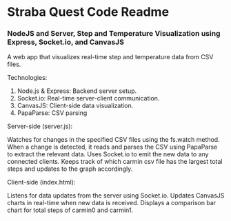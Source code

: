# Straba Quest Code Readme


### NodeJS and Server, Step and Temperature Visualization using Express, Socket.io, and CanvasJS

A web app that visualizes real-time step and temperature data from CSV files.

Technologies:
1. Node.js & Express: Backend server setup.
2. Socket.io: Real-time server-client communication.
3. CanvasJS: Client-side data visualization.
4. PapaParse: CSV parsing

Server-side (server.js):

Watches for changes in the specified CSV files using the fs.watch method.
When a change is detected, it reads and parses the CSV using PapaParse to extract the relevant data.
Uses Socket.io to emit the new data to any connected clients.
Keeps track of which carmin csv file has the largest total steps and updates to the graph accordingly.

Client-side (index.html):

Listens for data updates from the server using Socket.io.
Updates CanvasJS charts in real-time when new data is received.
Displays a comparison bar chart for total steps of carmin0 and carmin1.
